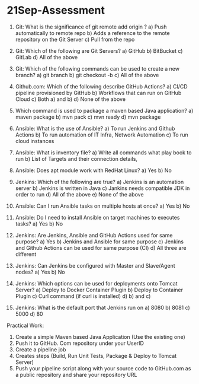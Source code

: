 # 21Sep-Assessment

1. Git: What is the significance of  git remote add origin <url>?
a)	Push automatically to remote repo
b)	Adds a reference to the remote repository on the Git Server
c)	Pull from the repo
2. Git: Which of the following are Git Servers?
a)	GitHub
b)	BitBucket
c)	GitLab
d)	All of the above
3. Git:  Which of the following commands can be used to create a new branch?
a)	git branch <new-branch>
b)	git checkout -b <new-branch> <commit-id>
c)	All of the above
4. Github.com: Which of the following describe GitHub Actions?
a)	CI/CD pipeline provisioned by GitHub
b)	Workflows that can run on GitHub Cloud
c)	Both a) and b)
d)	None of the above
5. Which command is used to package a maven based Java application?
a)	maven package
b)	mvn pack
c)	mvn ready
d)	mvn package
6. Ansible: What is the use of Ansible?
a)	To run Jenkins and Github Actions
b)	To run automation of IT Infra, Network Automation
c)	To run cloud instances
7. Ansible: What is inventory file?
a)	Write all commands what play book to run
b)	List of Targets and their connection details,
8. Ansible:  Does apt module work with RedHat Linux?
a)	Yes
b)	No


9. Jenkins: Which of the following are true?
a)	Jenkins is an automation server
b)	Jenkins is written in Java
c)	Jankins needs compatible JDK in order to run
d)	All of the above
e)	None of the above
10. Ansible: Can I run Ansible tasks on multiple hosts at once?
a)	Yes
b)	No

11. Ansible: Do I need to install Ansible on target machines to executes tasks?
a)	Yes
b)	No
12. Jenkins: Are Jenkins, Ansible and GitHub Actions used for same purpose?
a)	Yes
b)	Jenkins and Ansible for same purpose
c)	Jenkins and Github Actions can be used for same purpose (CI)
d)	All three are different
13. Jenkins: Can Jenkins be configured with Master and Slave/Agent nodes?
a)	Yes
b)	No
14. Jenkins:  Which options can be used for deployments onto Tomcat Server? 
a)	Deploy to Docker Container Plugin
b)	Deploy to Container Plugin
c)	Curl command (if curl is installed)
d)	b) and c)
15. Jenkins: What is the default port that Jenkins run on
a)	8080
b)	8081
c)	5000
d)	80

Practical Work: 

1. Create a simple Maven based Java Application (Use the existing one)
2. Push it to GitHub. Com repository under your UserID
3. Create a pipeline job
4. Creates steps (Build, Run Unit Tests, Package & Deploy to Tomcat Server)
5. Push your pipeline script along with your source code to GitHub.com as a public repository and share your repository URL
